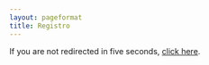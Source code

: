 ```yaml
---
layout: pageformat
title: Registro
---
```


<head>
  <meta http-equiv="refresh" content="5; URL=https://registro.olimpiadamatematicasmichoacan.org:8443/login/index.php" />
</head>
<body>
  <p>If you are not redirected in five seconds, <a href="https://registro.olimpiadamatematicasmichoacan.org:8443/login/index.php">click here</a>.</p>
</body>